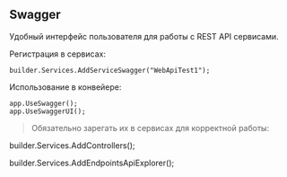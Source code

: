 ﻿## Swagger

Удобный интерфейс пользователя для работы с REST API сервисами.

Регистрация в сервисах:
```sharp
builder.Services.AddServiceSwagger("WebApiTest1");
```

Использование в конвейере:
```sharp
app.UseSwagger();
app.UseSwaggerUI();
```

> Обязательно зарегать их в сервисах для корректной работы: 

builder.Services.AddControllers();

builder.Services.AddEndpointsApiExplorer();
